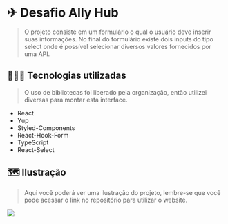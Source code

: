 # ✈ Desafio Ally Hub 
> O projeto consiste em um formulário o qual o usuário deve inserir suas informações. No final do formulário existe dois inputs do tipo select onde é possível selecionar diversos valores fornecidos por uma API.

## 👨🏻‍🚀 Tecnologias utilizadas
> O uso de bibliotecas foi liberado pela organização, então utilizei diversas para montar esta interface.
- React
- Yup
- Styled-Components
- React-Hook-Form
- TypeScript
- React-Select

## 🗺 Ilustração
> Aqui você poderá ver uma ilustração do projeto, lembre-se que você pode acessar o link no repositório para utilizar o website.
<img src="https://user-images.githubusercontent.com/85759155/198256531-f976943c-a89e-4c92-90f2-414b6e1bd3c6.png"/>
